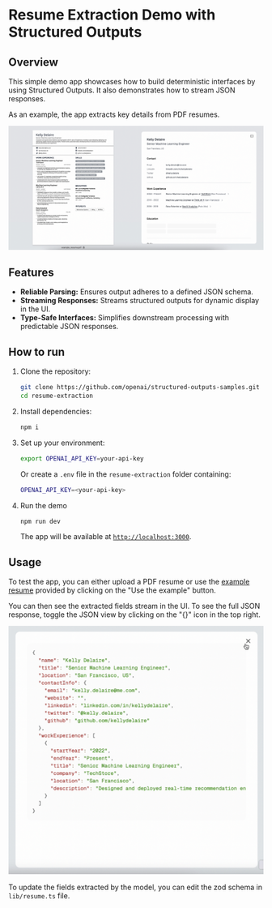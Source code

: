 # Resume Extraction Demo with Structured Outputs

## Overview

This simple demo app showcases how to build deterministic interfaces by using Structured Outputs. It also demonstrates how to stream JSON responses.

As an example, the app extracts key details from PDF resumes.

![Resume Extraction Demo](./public/screenshot-streaming.jpg)

## Features

- **Reliable Parsing:** Ensures output adheres to a defined JSON schema.
- **Streaming Responses:** Streams structured outputs for dynamic display in the UI.
- **Type-Safe Interfaces:** Simplifies downstream processing with predictable JSON responses.

## How to run

1. Clone the repository:

   ```bash
   git clone https://github.com/openai/structured-outputs-samples.git
   cd resume-extraction
   ```

2. Install dependencies:

   ```bash
   npm i
   ```

3. Set up your environment:

   ```bash
   export OPENAI_API_KEY=your-api-key
   ```

   Or create a `.env` file in the `resume-extraction` folder containing:

   ```bash
   OPENAI_API_KEY=<your-api-key>
   ```

4. Run the demo

   ```bash
   npm run dev
   ```

   The app will be available at [`http://localhost:3000`](http://localhost:3000).

## Usage

To test the app, you can either upload a PDF resume or use the [example resume](./public/example_resume.pdf) provided by clicking on the "Use the example" button.

You can then see the extracted fields stream in the UI. To see the full JSON response, toggle the JSON view by clicking on the "{}" icon in the top right.

![Resume Extraction Streaming Response](./public/screenshot-json.jpg)

To update the fields extracted by the model, you can edit the zod schema in `lib/resume.ts` file.
